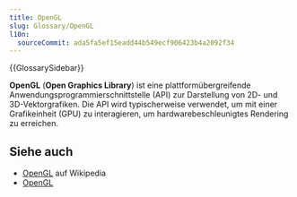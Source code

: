 ```yaml
---
title: OpenGL
slug: Glossary/OpenGL
l10n:
  sourceCommit: ada5fa5ef15eadd44b549ecf906423b4a2092f34
---
```


{{GlossarySidebar}}

**OpenGL** (**Open Graphics Library**) ist eine plattformübergreifende Anwendungsprogrammierschnittstelle (API) zur Darstellung von 2D- und 3D-Vektorgrafiken. Die API wird typischerweise verwendet, um mit einer Grafikeinheit (GPU) zu interagieren, um hardwarebeschleunigtes Rendering zu erreichen.

## Siehe auch

- [OpenGL](https://en.wikipedia.org/wiki/OpenGL) auf Wikipedia
- [OpenGL](https://www.opengl.org/)
